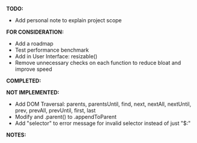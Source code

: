 **TODO:**
- Add personal note to explain project scope

**FOR CONSIDERATION:**
- Add a roadmap
- Test performance benchmark
- Add in User Interface: resizable()
- Remove unnecessary checks on each function to reduce bloat and improve speed

**COMPLETED:**

**NOT IMPLEMENTED:**
- Add DOM Traversal: parents, parentsUntil, find, next, nextAll, nextUntil, prev, prevAll, prevUntil, first, last
- Modify and .parent() to .appendToParent
- Add "selector" to error message for invalid selector instead of just "$:"

**NOTES:**

